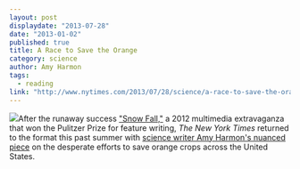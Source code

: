 ```yaml
---
layout: post
displaydate: "2013-07-28"
date: "2013-01-02"
published: true
title: A Race to Save the Orange
category: science
author: Amy Harmon
tags: 
  - reading
link: "http://www.nytimes.com/2013/07/28/science/a-race-to-save-the-orange-by-altering-its-dna.html?pagewanted=all&_r=0"
---
```


![](http://graphics8.nytimes.com/images/2013/07/28/us/orange-compare/orange-compare-custom2.jpg)After the runaway success ["Snow Fall,"](http://www.nytimes.com/projects/2012/snow-fall/#/?part=tunnel-creek) a 2012 multimedia extravaganza that won the Pulitzer Prize for feature writing, _The New York Times_ returned to the format this past summer with [science writer Amy Harmon's nuanced piece](http://www.nytimes.com/2013/07/28/science/a-race-to-save-the-orange-by-altering-its-dna.html?pagewanted=all) on the desperate efforts to save orange crops across the United States.